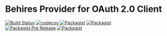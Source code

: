 # Behires Provider for OAuth 2.0 Client
[![Build Status](https://travis-ci.org/Behires/oauth2-behires-php.svg?branch=master)](https://travis-ci.org/Behires/oauth2-behires-php)
[![codecov](https://codecov.io/gh/Behires/oauth2-behires-php/branch/master/graph/badge.svg)](https://codecov.io/gh/Behires/oauth2-behires-php)
[![Packagist](https://img.shields.io/packagist/dt/behires/oauth2-behires-php.svg)](https://packagist.org/packages/behires/oauth2-behires-php)
[![Packagist](https://img.shields.io/packagist/v/behires/oauth2-behires-php.svg)](https://packagist.org/packages/behires/oauth2-behires-php)
[![Packagist Pre Release](https://img.shields.io/packagist/vpre/behires/oauth2-behires-php.svg)](https://packagist.org/packages/behires/oauth2-behires-php)
[![Packagist](https://img.shields.io/packagist/l/behires/oauth2-behires-php.svg)](https://packagist.org/packages/behires/oauth2-behires-php)